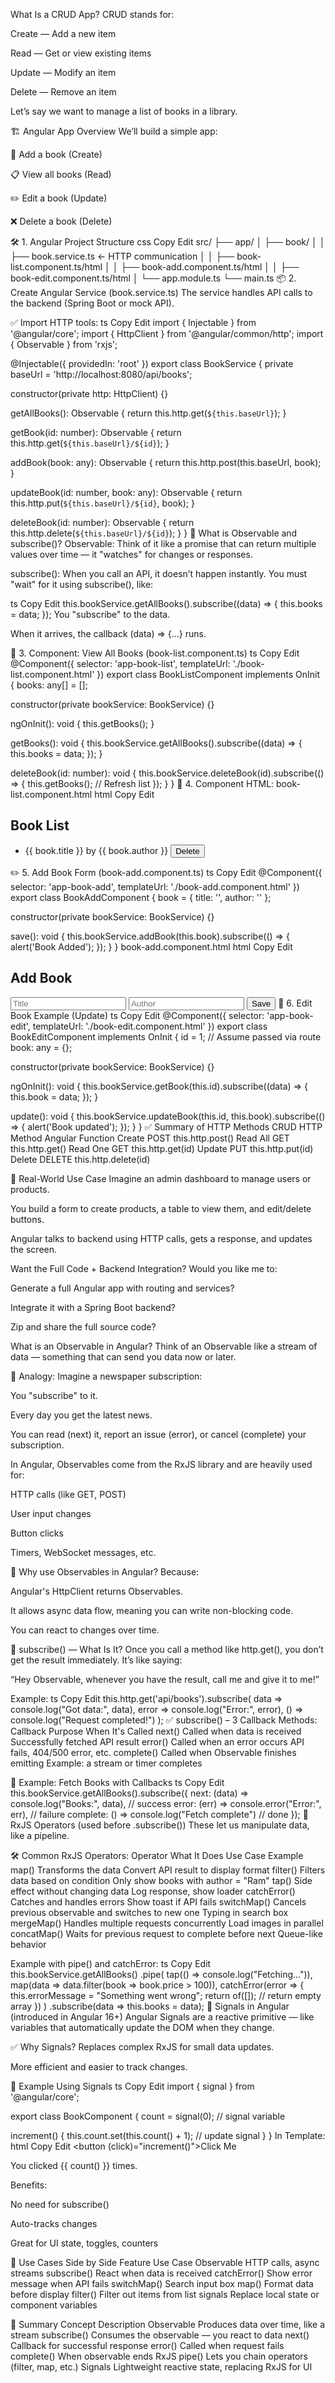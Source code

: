 What Is a CRUD App?
CRUD stands for:

Create — Add a new item

Read — Get or view existing items

Update — Modify an item

Delete — Remove an item

Let’s say we want to manage a list of books in a library.

🏗️ Angular App Overview
We’ll build a simple app:

📝 Add a book (Create)

📋 View all books (Read)

✏️ Edit a book (Update)

❌ Delete a book (Delete)

🛠️ 1. Angular Project Structure
css
Copy
Edit
src/
├── app/
│   ├── book/
│   │   ├── book.service.ts       <- HTTP communication
│   │   ├── book-list.component.ts/html
│   │   ├── book-add.component.ts/html
│   │   ├── book-edit.component.ts/html
│   └── app.module.ts
└── main.ts
📦 2. Create Angular Service (book.service.ts)
The service handles API calls to the backend (Spring Boot or mock API).

✅ Import HTTP tools:
ts
Copy
Edit
import { Injectable } from '@angular/core';
import { HttpClient } from '@angular/common/http';
import { Observable } from 'rxjs';

@Injectable({ providedIn: 'root' })
export class BookService {
  private baseUrl = 'http://localhost:8080/api/books';

  constructor(private http: HttpClient) {}

  getAllBooks(): Observable<any> {
    return this.http.get(`${this.baseUrl}`);
  }

  getBook(id: number): Observable<any> {
    return this.http.get(`${this.baseUrl}/${id}`);
  }

  addBook(book: any): Observable<any> {
    return this.http.post(this.baseUrl, book);
  }

  updateBook(id: number, book: any): Observable<any> {
    return this.http.put(`${this.baseUrl}/${id}`, book);
  }

  deleteBook(id: number): Observable<any> {
    return this.http.delete(`${this.baseUrl}/${id}`);
  }
}
🧠 What is Observable and subscribe()?
Observable:
Think of it like a promise that can return multiple values over time — it "watches" for changes or responses.

subscribe():
When you call an API, it doesn’t happen instantly. You must "wait" for it using subscribe(), like:

ts
Copy
Edit
this.bookService.getAllBooks().subscribe((data) => {
  this.books = data;
});
You "subscribe" to the data.

When it arrives, the callback (data) => {...} runs.

🧩 3. Component: View All Books (book-list.component.ts)
ts
Copy
Edit
@Component({ selector: 'app-book-list', templateUrl: './book-list.component.html' })
export class BookListComponent implements OnInit {
  books: any[] = [];

  constructor(private bookService: BookService) {}

  ngOnInit(): void {
    this.getBooks();
  }

  getBooks(): void {
    this.bookService.getAllBooks().subscribe((data) => {
      this.books = data;
    });
  }

  deleteBook(id: number): void {
    this.bookService.deleteBook(id).subscribe(() => {
      this.getBooks(); // Refresh list
    });
  }
}
🧩 4. Component HTML: book-list.component.html
html
Copy
Edit
<h2>Book List</h2>
<ul>
  <li *ngFor="let book of books">
    {{ book.title }} by {{ book.author }}
    <button (click)="deleteBook(book.id)">Delete</button>
  </li>
</ul>
✏️ 5. Add Book Form (book-add.component.ts)
ts
Copy
Edit
@Component({ selector: 'app-book-add', templateUrl: './book-add.component.html' })
export class BookAddComponent {
  book = { title: '', author: '' };

  constructor(private bookService: BookService) {}

  save(): void {
    this.bookService.addBook(this.book).subscribe(() => {
      alert('Book Added');
    });
  }
}
book-add.component.html
html
Copy
Edit
<h2>Add Book</h2>
<input [(ngModel)]="book.title" placeholder="Title" />
<input [(ngModel)]="book.author" placeholder="Author" />
<button (click)="save()">Save</button>
🔄 6. Edit Book Example (Update)
ts
Copy
Edit
@Component({ selector: 'app-book-edit', templateUrl: './book-edit.component.html' })
export class BookEditComponent implements OnInit {
  id = 1; // Assume passed via route
  book: any = {};

  constructor(private bookService: BookService) {}

  ngOnInit(): void {
    this.bookService.getBook(this.id).subscribe((data) => {
      this.book = data;
    });
  }

  update(): void {
    this.bookService.updateBook(this.id, this.book).subscribe(() => {
      alert('Book updated');
    });
  }
}
✅ Summary of HTTP Methods
CRUD	HTTP Method	Angular Function
Create	POST	this.http.post()
Read All	GET	this.http.get()
Read One	GET	this.http.get(id)
Update	PUT	this.http.put(id)
Delete	DELETE	this.http.delete(id)

🚀 Real-World Use Case
Imagine an admin dashboard to manage users or products.

You build a form to create products, a table to view them, and edit/delete buttons.

Angular talks to backend using HTTP calls, gets a response, and updates the screen.

Want the Full Code + Backend Integration?
Would you like me to:

Generate a full Angular app with routing and services?

Integrate it with a Spring Boot backend?

Zip and share the full source code?


What is an Observable in Angular?
Think of an Observable like a stream of data — something that can send you data now or later.

🧠 Analogy:
Imagine a newspaper subscription:

You "subscribe" to it.

Every day you get the latest news.

You can read (next) it, report an issue (error), or cancel (complete) your subscription.

In Angular, Observables come from the RxJS library and are heavily used for:

HTTP calls (like GET, POST)

User input changes

Button clicks

Timers, WebSocket messages, etc.

🔧 Why use Observables in Angular?
Because:

Angular's HttpClient returns Observables.

It allows async data flow, meaning you can write non-blocking code.

You can react to changes over time.

🧠 subscribe() — What Is It?
Once you call a method like http.get(), you don’t get the result immediately. It’s like saying:

“Hey Observable, whenever you have the result, call me and give it to me!”

Example:
ts
Copy
Edit
this.http.get('api/books').subscribe(
  data => console.log("Got data:", data),
  error => console.log("Error:", error),
  () => console.log("Request completed!")
);
✅ subscribe() – 3 Callback Methods:
Callback	Purpose	When It's Called
next()	Called when data is received	Successfully fetched API result
error()	Called when an error occurs	API fails, 404/500 error, etc.
complete()	Called when Observable finishes emitting	Example: a stream or timer completes

🧪 Example: Fetch Books with Callbacks
ts
Copy
Edit
this.bookService.getAllBooks().subscribe({
  next: (data) => console.log("Books:", data), // success
  error: (err) => console.error("Error:", err), // failure
  complete: () => console.log("Fetch complete") // done
});
🔁 RxJS Operators (used before .subscribe())
These let us manipulate data, like a pipeline.

🛠️ Common RxJS Operators:
Operator	What It Does	Use Case Example
map()	Transforms the data	Convert API result to display format
filter()	Filters data based on condition	Only show books with author = "Ram"
tap()	Side effect without changing data	Log response, show loader
catchError()	Catches and handles errors	Show toast if API fails
switchMap()	Cancels previous observable and switches to new one	Typing in search box
mergeMap()	Handles multiple requests concurrently	Load images in parallel
concatMap()	Waits for previous request to complete before next	Queue-like behavior

Example with pipe() and catchError:
ts
Copy
Edit
this.bookService.getAllBooks()
  .pipe(
    tap(() => console.log("Fetching...")),
    map(data => data.filter(book => book.price > 100)),
    catchError(error => {
      this.errorMessage = "Something went wrong";
      return of([]); // return empty array
    })
  )
  .subscribe(data => this.books = data);
🧬 Signals in Angular (introduced in Angular 16+)
Angular Signals are a reactive primitive — like variables that automatically update the DOM when they change.

✅ Why Signals?
Replaces complex RxJS for small data updates.

More efficient and easier to track changes.

🔁 Example Using Signals
ts
Copy
Edit
import { signal } from '@angular/core';

export class BookComponent {
  count = signal(0); // signal variable

  increment() {
    this.count.set(this.count() + 1); // update signal
  }
}
In Template:
html
Copy
Edit
<button (click)="increment()">Click Me</button>
<p>You clicked {{ count() }} times.</p>
Benefits:

No need for subscribe()

Auto-tracks changes

Great for UI state, toggles, counters

🧠 Use Cases Side by Side
Feature	Use Case
Observable	HTTP calls, async streams
subscribe()	React when data is received
catchError()	Show error message when API fails
switchMap()	Search input box
map()	Format data before display
filter()	Filter out items from list
signals	Replace local state or component variables

🎯 Summary
Concept	Description
Observable	Produces data over time, like a stream
subscribe()	Consumes the observable — you react to data
next()	Callback for successful response
error()	Called when request fails
complete()	When observable ends
RxJS pipe()	Lets you chain operators (filter, map, etc.)
Signals	Lightweight reactive state, replacing RxJS for UI

